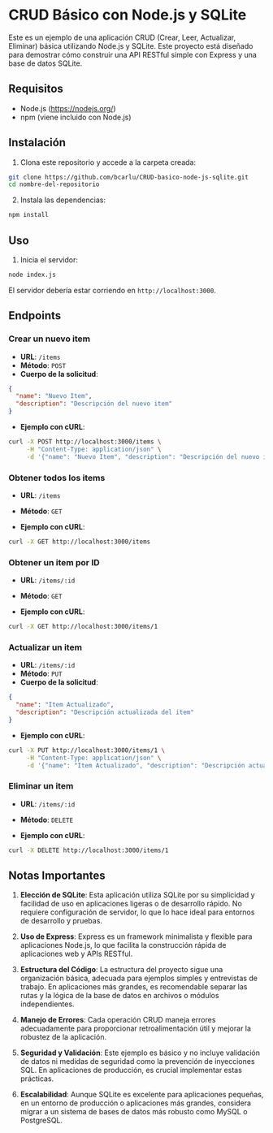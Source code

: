 
# CRUD Básico con Node.js y SQLite

Este es un ejemplo de una aplicación CRUD (Crear, Leer, Actualizar, Eliminar) básica utilizando Node.js y SQLite. Este proyecto está diseñado para demostrar cómo construir una API RESTful simple con Express y una base de datos SQLite.

## Requisitos

- Node.js (https://nodejs.org/)
- npm (viene incluido con Node.js)

## Instalación

1. Clona este repositorio y accede a la carpeta creada:

```sh
git clone https://github.com/bcarlu/CRUD-basico-node-js-sqlite.git
cd nombre-del-repositorio
```

2. Instala las dependencias:

```sh
npm install
```

## Uso

1. Inicia el servidor:

```sh
node index.js
```

El servidor debería estar corriendo en `http://localhost:3000`.

## Endpoints

### Crear un nuevo item

- **URL**: `/items`
- **Método**: `POST`
- **Cuerpo de la solicitud**:

```json
{
  "name": "Nuevo Item",
  "description": "Descripción del nuevo item"
}
```

- **Ejemplo con cURL**:

```sh
curl -X POST http://localhost:3000/items \
     -H "Content-Type: application/json" \
     -d '{"name": "Nuevo Item", "description": "Descripción del nuevo item"}'
```

### Obtener todos los items

- **URL**: `/items`
- **Método**: `GET`

- **Ejemplo con cURL**:

```sh
curl -X GET http://localhost:3000/items
```

### Obtener un item por ID

- **URL**: `/items/:id`
- **Método**: `GET`

- **Ejemplo con cURL**:

```sh
curl -X GET http://localhost:3000/items/1
```

### Actualizar un item

- **URL**: `/items/:id`
- **Método**: `PUT`
- **Cuerpo de la solicitud**:

```json
{
  "name": "Item Actualizado",
  "description": "Descripción actualizada del item"
}
```

- **Ejemplo con cURL**:

```sh
curl -X PUT http://localhost:3000/items/1 \
     -H "Content-Type: application/json" \
     -d '{"name": "Item Actualizado", "description": "Descripción actualizada del item"}'
```

### Eliminar un item

- **URL**: `/items/:id`
- **Método**: `DELETE`

- **Ejemplo con cURL**:

```sh
curl -X DELETE http://localhost:3000/items/1
```

## Notas Importantes

1. **Elección de SQLite**: Esta aplicación utiliza SQLite por su simplicidad y facilidad de uso en aplicaciones ligeras o de desarrollo rápido. No requiere configuración de servidor, lo que lo hace ideal para entornos de desarrollo y pruebas.

2. **Uso de Express**: Express es un framework minimalista y flexible para aplicaciones Node.js, lo que facilita la construcción rápida de aplicaciones web y APIs RESTful.

3. **Estructura del Código**: La estructura del proyecto sigue una organización básica, adecuada para ejemplos simples y entrevistas de trabajo. En aplicaciones más grandes, es recomendable separar las rutas y la lógica de la base de datos en archivos o módulos independientes.

4. **Manejo de Errores**: Cada operación CRUD maneja errores adecuadamente para proporcionar retroalimentación útil y mejorar la robustez de la aplicación.

5. **Seguridad y Validación**: Este ejemplo es básico y no incluye validación de datos ni medidas de seguridad como la prevención de inyecciones SQL. En aplicaciones de producción, es crucial implementar estas prácticas.

6. **Escalabilidad**: Aunque SQLite es excelente para aplicaciones pequeñas, en un entorno de producción o aplicaciones más grandes, considera migrar a un sistema de bases de datos más robusto como MySQL o PostgreSQL.
